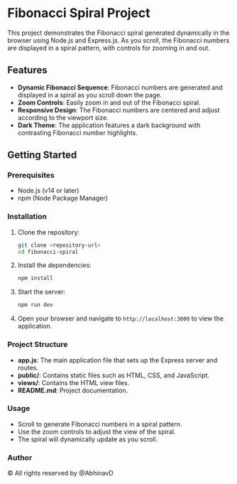 # Fibonacci Spiral Project

This project demonstrates the Fibonacci spiral generated dynamically in the browser using Node.js and Express.js. As you scroll, the Fibonacci numbers are displayed in a spiral pattern, with controls for zooming in and out.

## Features

- **Dynamic Fibonacci Sequence**: Fibonacci numbers are generated and displayed in a spiral as you scroll down the page.
- **Zoom Controls**: Easily zoom in and out of the Fibonacci spiral.
- **Responsive Design**: The Fibonacci numbers are centered and adjust according to the viewport size.
- **Dark Theme**: The application features a dark background with contrasting Fibonacci number highlights.

## Getting Started

### Prerequisites

- Node.js (v14 or later)
- npm (Node Package Manager)

### Installation

1. Clone the repository:
   ```bash
   git clone <repository-url>
   cd fibonacci-spiral
   ```

2. Install the dependencies:
   ```bash
   npm install
   ```

3. Start the server:
   ```bash
   npm run dev
   ```

4. Open your browser and navigate to `http://localhost:3000` to view the application.

### Project Structure

- **app.js**: The main application file that sets up the Express server and routes.
- **public/**: Contains static files such as HTML, CSS, and JavaScript.
- **views/**: Contains the HTML view files.
- **README.md**: Project documentation.

### Usage

- Scroll to generate Fibonacci numbers in a spiral pattern.
- Use the zoom controls to adjust the view of the spiral.
- The spiral will dynamically update as you scroll.

### Author

&copy; All rights reserved by @AbhinavD
